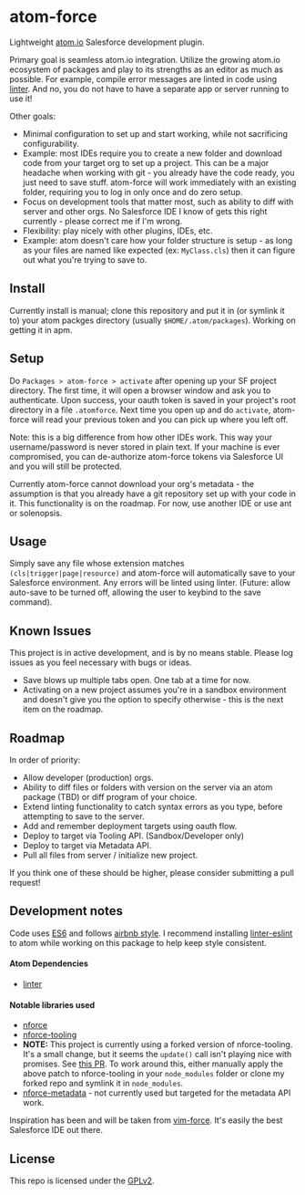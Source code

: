 # atom-force

Lightweight [atom.io](https://github.com/atom/atom) Salesforce development plugin.

Primary goal is seamless atom.io integration. Utilize the growing atom.io ecosystem of packages and play to its strengths as an editor as much as possible. For example, compile error messages are linted in code using [linter](https://github.com/steelbrain/linter). And no, you do not have to have a separate app or server running to use it!

Other goals:
* Minimal configuration to set up and start working, while not sacrificing configurability.
 * Example: most IDEs require you to create a new folder and download code from your target org to set up a project. This can be a major headache when working with git - you already have the code ready, you just need to save stuff. atom-force will work immediately with an existing folder, requiring you to log in only once and do zero setup.
* Focus on development tools that matter most, such as ability to diff with server and other orgs. No Salesforce IDE I know of gets this right currently - please correct me if I'm wrong.
* Flexibility: play nicely with other plugins, IDEs, etc.
 * Example: atom doesn't care how your folder structure is setup - as long as your files are named like expected (ex: `MyClass.cls`) then it can figure out what you're trying to save to.

## Install

Currently install is manual; clone this repository and put it in (or symlink it to) your atom packges directory (usually `$HOME/.atom/packages`). Working on getting it in apm.

## Setup

Do `Packages > atom-force > activate` after opening up your SF project directory. The first time, it will open a browser window and ask you to authenticate. Upon success, your oauth token is saved in your project's root directory in a file `.atomforce`. Next time you open up and do `activate`, atom-force will read your previous token and you can pick up where you left off.

Note: this is a big difference from how other IDEs work. This way your username/password is never stored in plain text. If your machine is ever compromised, you can de-authorize atom-force tokens via Salesforce UI and you will still be protected.

Currently atom-force cannot download your org's metadata - the assumption is that you already have a git repository set up with your code in it. This functionality is on the roadmap. For now, use another IDE or use ant or solenopsis.

## Usage

Simply save any file whose extension matches `(cls|trigger|page|resource)` and atom-force will automatically save to your Salesforce environment. Any errors will be linted using linter. (Future: allow auto-save to be turned off, allowing the user to keybind to the save command).

## Known Issues

This project is in active development, and is by no means stable. Please log issues as you feel necessary with bugs or ideas.

* Save blows up multiple tabs open. One tab at a time for now.
* Activating on a new project assumes you're in a sandbox environment and doesn't give you the option to specify otherwise - this is the next item on the roadmap.

## Roadmap
In order of priority:
* Allow developer (production) orgs.
* Ability to diff files or folders with version on the server via an atom package (TBD) or diff program of your choice.
* Extend linting functionality to catch syntax errors as you type, before attempting to save to the server.
* Add and remember deployment targets using oauth flow.
* Deploy to target via Tooling API. (Sandbox/Developer only)
* Deploy to target via Metadata API.
* Pull all files from server / initialize new project.

If you think one of these should be higher, please consider submitting a pull request!

## Development notes
Code uses [ES6](https://github.com/lukehoban/es6features) and follows [airbnb style](https://github.com/airbnb/javascript). I recommend installing [linter-eslint](https://atom.io/packages/linter-eslint) to atom while working on this package to help keep style consistent.
#### Atom Dependencies
* [linter](https://atom.io/packages/linter)

#### Notable libraries used
* [nforce](https://github.com/kevinohara80/nforce)
* [nforce-tooling](https://github.com/jeffdonthemic/nforce-tooling)
 * **NOTE:** This project is currently using a forked version of nforce-tooling. It's a small change, but it seems the `update()` call isn't playing nice with promises. See [this PR](https://github.com/jeffdonthemic/nforce-tooling/pull/11). To work around this, either manually apply the above patch to nforce-tooling in your `node_modules` folder or clone my forked repo and symlink it in `node_modules`.
* [nforce-metadata](https://github.com/kevinohara80/nforce-metadata) - not currently used but targeted for the metadata API work.

Inspiration has been and will be taken from [vim-force](https://github.com/neowit/vim-force.com). It's easily the best Salesforce IDE out there.

## License

This repo is licensed under the [GPLv2](https://github.com/mikegedelman/atom-force/blob/master/LICENSE).
